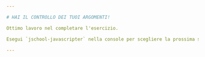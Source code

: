 ```yaml
---

# HAI IL CONTROLLO DEI TUOI ARGOMENTI!

Ottimo lavoro nel completare l'esercizio.

Esegui `jschool-javascripter` nella console per scegliere la prossima sfida.

---
```

